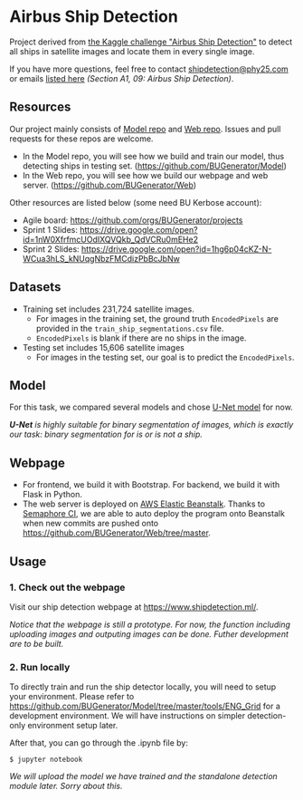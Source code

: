 # Airbus Ship Detection

Project derived from [the Kaggle challenge "Airbus Ship Detection"](https://www.kaggle.com/c/airbus-ship-detection) to detect all ships in satellite images and locate them in every single image.

If you have more questions, feel free to contact <shipdetection@phy25.com> or emails [listed here](https://drive.google.com/open?id=11rLsOUhRSbCihl513VZVUK5XEWhZHEkf73p-rwu8QX4) *(Section A1, 09: Airbus Ship Detection)*.

## Resources

Our project mainly consists of [Model repo](https://github.com/BUGenerator/Model) and [Web repo](https://github.com/BUGenerator/Web). Issues and pull requests for these repos are welcome.

* In the Model repo, you will see how we build and train our model, thus detecting ships in testing set. (https://github.com/BUGenerator/Model)
* In the Web repo, you will see how we build our webpage and web server. (https://github.com/BUGenerator/Web)

Other resources are listed below (some need BU Kerbose account):

- Agile board: https://github.com/orgs/BUGenerator/projects
- Sprint 1 Slides: https://drive.google.com/open?id=1nW0XfrfmcUOdIXQVQkb_QdVCRu0mEHe2
- Sprint 2 Slides: https://drive.google.com/open?id=1hg6p04cKZ-N-WCua3hLS_kNUqgNbzFMCdizPbBcJbNw

## Datasets

* Training set includes 231,724 satellite images.   
  * For images in the training set, the ground truth `EncodedPixels` are provided in the `train_ship_segmentations.csv` file.
  * `EncodedPixels` is blank if there are no ships in the image.
* Testing set includes 15,606 satellite images   
  * For images in the testing set, our goal is to predict the `EncodedPixels`.

## Model

For this task, we compared several models and chose [U-Net model](https://www.kaggle.com/hmendonca/u-net-model-with-submission) for now.

***U-Net** is highly suitable for binary segmentation of images, which is exactly our task: binary segmentation for is or is not a ship.*

## Webpage

* For frontend, we build it with Bootstrap. For backend, we build it with Flask in Python.
* The web server is deployed on [AWS Elastic Beanstalk](https://aws.amazon.com/elasticbeanstalk/). Thanks to [Semaphore CI](https://semaphoreci.com), we are able to auto deploy the program onto Beanstalk when new commits are pushed onto https://github.com/BUGenerator/Web/tree/master.

## Usage

### 1. Check out the webpage

Visit our ship detection webpage at https://www.shipdetection.ml/.

*Notice that the webpage is still a prototype. For now, the function including uploading images and outputing images can be done. Futher development are to be built.*

### 2. Run locally

To directly train and run the ship detector locally, you will need to setup your environment. Please refer to https://github.com/BUGenerator/Model/tree/master/tools/ENG_Grid for a development environment. We will have instructions on simpler detection-only environment setup later.

After that, you can go through the .ipynb file by:

```shell
$ jupyter notebook
```

*We will upload the model we have trained and the standalone detection module later. Sorry about this.*
